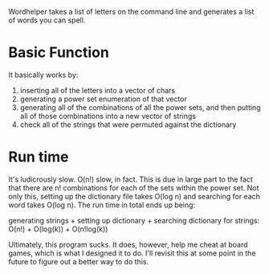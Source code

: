 Wordhelper takes a list of letters on the command line and generates a
list of words you can spell. 

Basic Function
==============
It basically works by: 
1) inserting all of the letters into a vector of chars
2) generating a power set enumeration of that vector
3) generating all of the combinations of all the power sets, 
   and then putting all of those combinations into a new vector
   of strings
4) check all of the strings that were permuted against the dictionary

Run time
========
It's ludicrously slow. O(n!) slow, in fact. This is due in large part
to the fact that there are n! combinations for each of the sets within 
the power set. Not only this, setting up the dictionary file takes O(log n)
and searching for each word takes O(log n). The run time in total ends up
being:

generating strings + setting up dictionary + searching dictionary for strings:
     O(n!)        +       O(log(k))         +          O(n!log(k))

Ultimately, this program sucks. It does, however, help me cheat at board
games, which is what I designed it to do. I'll revisit this at some
point in the future to figure out a better way to do this.
